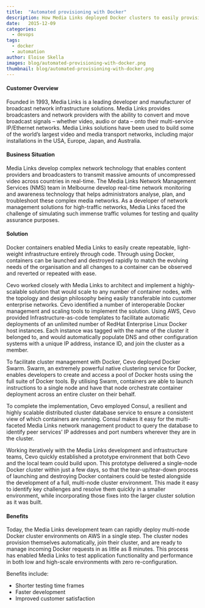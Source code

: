 ```yaml
---
title:  "Automated provisioning with Docker"
description: How Media Links deployed Docker clusters to easily provision & scale their infrastructure
date:   2015-12-09
categories:
  - devops
tags:
  - docker
  - automation
author: Eloise Skella
images: blog/automated-provisioning-with-docker.png
thumbnail: blog/automated-provisioning-with-docker.png
---
```


#### Customer Overview
Founded in 1993, Media Links is a leading developer and manufacturer of broadcast network infrastructure solutions. Media Links provides broadcasters and network providers with the ability to convert and move broadcast signals – whether video, audio or data – onto their multi-service IP/Ethernet networks. Media Links solutions have been used to build some of the world’s largest video and media transport networks, including major installations in the USA, Europe, Japan, and Australia.

#### Business Situation
Media Links develop complex network technology that enables content providers and broadcasters to transmit massive amounts of uncompressed video across countries in real-time.
The Media Links Network Management Services (NMS) team in Melbourne develop real-time network monitoring and awareness technology that helps administrators analyse, plan, and troubleshoot these complex media networks. As a developer of network management solutions for high-traffic networks, Media Links faced the challenge of simulating such immense traffic volumes for testing and quality assurance purposes.

#### Solution
Docker containers enabled Media Links to easily create repeatable, light-weight infrastructure entirely through code. Through using Docker, containers can be launched and destroyed rapidly to match the evolving needs of the organisation and all changes to a container can be observed and reverted or repeated with ease.

Cevo worked closely with Media Links to architect and implement a highly-scalable solution that would scale to any number of container nodes, with the topology and design philosophy being easily transferable into customer enterprise networks. Cevo identified a number of interoperable Docker management and scaling tools to implement the solution.
Using AWS, Cevo provided Infrastructure-as-code templates to facilitate automatic deployments of an unlimited number of RedHat Enterprise Linux Docker host instances. Each instance was tagged with the name of the cluster it belonged to, and would automatically populate DNS and other configuration systems with a unique IP address, instance ID, and join the cluster as a member.

To facilitate cluster management with Docker, Cevo deployed Docker Swarm. Swarm, an extremely powerful native clustering service for Docker, enables developers to create and access a pool of Docker hosts using the full suite of Docker tools. By utilising Swarm, containers are able to launch instructions to a single node and have that node orchestrate container deployment across an entire cluster on their behalf.

To complete the implementation, Cevo employed Consul, a resilient and highly scalable distributed cluster database service to ensure a consistent view of which containers are running. Consul makes it easy for the multi-faceted Media Links network management product to query the database to identify peer services’ IP addresses and port numbers wherever they are in the cluster.

Working iteratively with the Media Links development and infrastructure teams, Cevo quickly established a prototype environment that both Cevo and the local team could build upon. This prototype delivered a single-node Docker cluster within just a few days, so that the tear-up/tear-down process of launching and destroying Docker containers could be tested alongside the development of a full, multi-node cluster environment. This made it easy to identify key challenges and resolve them quickly in a smaller environment, while incorporating those fixes into the larger cluster solution as it was built.

#### Benefits
Today, the Media Links development team can rapidly deploy multi-node Docker cluster environments on AWS in a single step. The cluster nodes provision themselves automatically, join their cluster, and are ready to manage incoming Docker requests in as little as 8 minutes. This process has enabled Media Links to test application functionality and performance in both low and high-scale environments with zero re-configuration.

Benefits include:

* Shorter testing time frames
* Faster development
* Improved customer satisfaction
